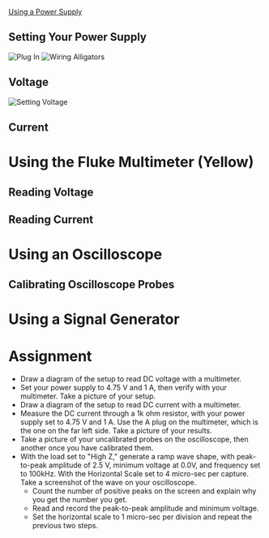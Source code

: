 [Using a Power Supply](power_supply.md)

## Setting Your Power Supply
![Plug In](/assets/PSPlug.gif)
![Wiring Alligators](/assets/PSWiring.gif)
## Voltage
![Setting Voltage](/assets/PSSetVolt.gif)
## Current

# Using the Fluke Multimeter (Yellow)
## Reading Voltage
## Reading Current

# Using an Oscilloscope
## Calibrating Oscilloscope Probes

# Using a Signal Generator

# Assignment
- Draw a diagram of the setup to read DC voltage with a multimeter.
- Set your power supply to 4.75 V and 1 A, then verify with your multimeter. Take a picture of your setup.
- Draw a diagram of the setup to read DC current with a multimeter.
- Measure the DC current through a 1k ohm resistor, with your power supply set to 4.75 V and 1 A. Use the A plug on the multimeter, which is the one on the far left side. Take a picture of your results.
- Take a picture of your uncalibrated probes on the oscilloscope, then another once you have calibrated them.
- With the load set to "High Z," generate a ramp wave shape, with peak-to-peak amplitude of 2.5 V, minimum voltage at 0.0V, and frequency set to 100kHz. With the Horizontal Scale set to 4 micro-sec per capture. Take a screenshot of the wave on your oscilloscope.
  - Count the number of positive peaks on the screen and explain why you get the number you get.
  - Read and record the peak-to-peak amplitude and minimum voltage.
  - Set the horizontal scale to 1 micro-sec per division and repeat the previous two steps.

